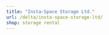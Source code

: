 ```yaml
---
title: "Insta-Space Storage Ltd."
url: /delta/insta-space-storage-ltd/
shop: storage rental
---
```

